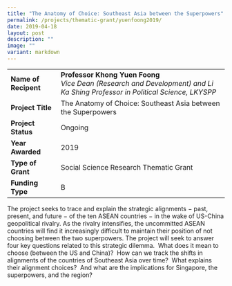 ```yaml
---
title: "The Anatomy of Choice: Southeast Asia between the Superpowers"
permalink: /projects/thematic-grant/yuenfoong2019/
date: 2019-04-18
layout: post
description: ""
image: ""
variant: markdown
---
```

|  |  |
|---|---|
| **Name of Recipent** | **Professor Khong Yuen Foong**<br>_Vice Dean (Research and Development) and Li Ka Shing Professor in Political Science, LKYSPP_ |
| **Project Title** | The Anatomy of Choice: Southeast Asia between the Superpowers |
| **Project Status** | Ongoing |
| **Year Awarded** | 2019 |
| **Type of Grant** | Social Science Research Thematic Grant |
|**Funding Type** | B |

The project&nbsp;seeks to trace and explain the strategic alignments − past, present, and future − of the ten ASEAN countries − in the wake of US-China geopolitical rivalry.&nbsp;As the rivalry intensifies, the uncommitted ASEAN countries will find it increasingly difficult to maintain their position of not choosing between the two superpowers. The&nbsp;project will seek to answer four key questions related to this strategic dilemma.&nbsp; What does it mean to choose (between the US and China)?&nbsp; How can we track the shifts in alignments of the countries of Southeast Asia over time?&nbsp; What explains their alignment choices?&nbsp; And what are the implications for Singapore, the superpowers, and the region?